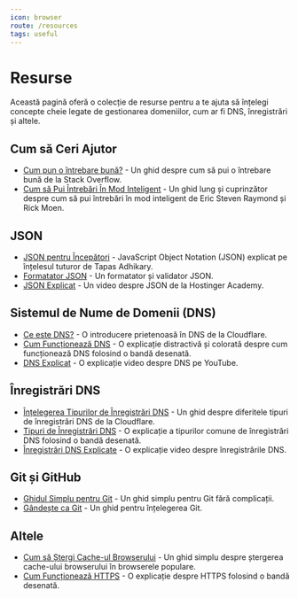 ```yaml
---
icon: browser
route: /resources
tags: useful
---
```


# Resurse

Această pagină oferă o colecție de resurse pentru a te ajuta să înțelegi concepte cheie legate de gestionarea domeniilor, cum ar fi DNS, înregistrări și altele.

## Cum să Ceri Ajutor

- [Cum pun o întrebare bună?](https://stackoverflow.com/help/how-to-ask) - Un ghid despre cum să pui o întrebare bună de la Stack Overflow.
- [Cum să Pui Întrebări În Mod Inteligent](http://catb.org/~esr/faqs/smart-questions.html) - Un ghid lung și cuprinzător despre cum să pui întrebări în mod inteligent de Eric Steven Raymond și Rick Moen.

## JSON
- [JSON pentru Începători](https://www.freecodecamp.org/news/what-is-json-a-json-file-example/) - JavaScript Object Notation (JSON) explicat pe înțelesul tuturor de Tapas Adhikary.
- [Formatator JSON](https://jsonformatter.org/) - Un formatator și validator JSON.
- [JSON Explicat](https://www.youtube.com/watch?v=cj3h3Fb10QY) - Un video despre JSON de la Hostinger Academy.

## Sistemul de Nume de Domenii (DNS)

- [Ce este DNS?](https://www.cloudflare.com/learning/dns/what-is-dns/) - O introducere prietenoasă în DNS de la Cloudflare.
- [Cum Funcționează DNS](https://howdns.works/) - O explicație distractivă și colorată despre cum funcționează DNS folosind o bandă desenată.
- [DNS Explicat](https://www.youtube.com/watch?v=72snZctFFtA) - O explicație video despre DNS pe YouTube.

## Înregistrări DNS

- [Înțelegerea Tipurilor de Înregistrări DNS](https://www.cloudflare.com/learning/dns/dns-records/) - Un ghid despre diferitele tipuri de înregistrări DNS de la Cloudflare.
- [Tipuri de Înregistrări DNS](https://wizardzines.com/comics/dns-record-types/) - O explicație a tipurilor comune de înregistrări DNS folosind o bandă desenată.
- [Înregistrări DNS Explicate](https://www.youtube.com/watch?v=VMKbwYMoxX4) - O explicație video despre înregistrările DNS.

## Git și GitHub

- [Ghidul Simplu pentru Git](https://rogerdudler.github.io/git-guide/) - Un ghid simplu pentru Git fără complicații.
- [Gândește ca Git](https://think-like-a-git.net/) - Un ghid pentru înțelegerea Git.

## Altele
- [Cum să Ștergi Cache-ul Browserului](https://www.hostinger.com/tutorials/clear-browser-cache) - Un ghid simplu despre ștergerea cache-ului browserului în browserele populare.
- [Cum Funcționează HTTPS](https://howhttps.works/) - O explicație despre HTTPS folosind o bandă desenată.
